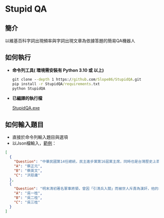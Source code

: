 # **Stupid QA**

## **簡介**

以維基百科字詞出現頻率與字詞出現文章為依據答題的簡易QA機器人

## **如何執行**

* **命令列工具( 環境需安裝有 Python 3.10 或 以上)**

  ```cmd
  git clone --depth 1 https://github.com/Slope86/StupidQA.git
  pip install -r StupidQA/requirements.txt
  python StupidQA
  ```

* **已編譯的執行檔**

  [StupidQA.exe](https://github.com/Slope86/StupidQA/releases/tag/v1.0.0)

## **如何輸入題目**

* 直接於命令列輸入題目與選項
* 以Json檔輸入，[範例](https://github.com/Slope86/StupidQA/blob/master/data/questions_example_2.json)：

```json
[
  {
    "Question": "中華民國第14任總統，民主進步黨第16屆黨主席，同時也是台灣歷史上首位女性元首，她是:",
    "A": "蔡正元",
    "B": "蔡英文",
    "C": "洪慈庸"
  },
  {
    "Question": "明末清初著名軍事將領，曾因「引清兵入關」而被世人斥責為漢奸，他的名字叫做:",
    "A": "吳一桂",
    "B": "吳二桂",
    "C": "吳三桂"
  }
]
```
